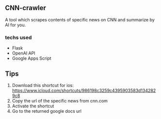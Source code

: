 ## CNN-crawler
A tool which scrapes contents of specific news on CNN and summarize by AI for you. 
### techs used
- Flask
- OpenAI API
- Google Apps Script
## Tips
1. Download this shortcut for ios: https://www.icloud.com/shortcuts/986198c3259c4395903583d1342829c8
2. Copy the url of the specific news from cnn.com
3. Activate the shortcut
4. Go to the returned google docs url
